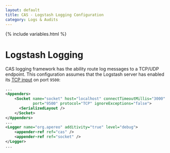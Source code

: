 ```yaml
---
layout: default
title: CAS - Logstash Logging Configuration
category: Logs & Audits
---
```


{% include variables.html %}

# Logstash Logging

CAS logging framework has the ability route log messages to a TCP/UDP endpoint.
This configuration assumes that the Logstash server has enabled its [TCP input](https://www.elastic.co/guide/en/logstash/current/plugins-inputs-tcp.html) on port `9500`:

```xml
...
<Appenders>
    <Socket name="socket" host="localhost" connectTimeoutMillis="3000"
            port="9500" protocol="TCP" ignoreExceptions="false">
      <SerializedLayout />
    </Socket>
</Appenders>
...
<Logger name="org.apereo" additivity="true" level="debug">
    <appender-ref ref="cas" />
    <appender-ref ref="socket" />
</Logger>
...
```

